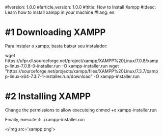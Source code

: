 #!version: 1.0.0
#!article_version: 1.0.0
#!title: How to Install Xampp
#!desc: Learn how to install xampp in your machine
#!lang: en

# #1 Downloading XAMPP
Para instalar o xampp, basta baixar seu instalador:

<only32>
	<cmd>wget https://ufpr.dl.sourceforge.net/project/xampp/XAMPP%20Linux/7.0.8/xampp-linux-7.0.8-0-installer.run -O xampp-installer.run</cmd>
</only32>
<only64>
	<cmd>wget "https://sourceforge.net/projects/xampp/files/XAMPP%20Linux/7.3.7/xampp-linux-x64-7.3.7-1-installer.run/download"	-O xampp-installer.run</cmd>
</only64>

# #2 Installing XAMPP
Change the permissions to allow executeing
<cmd>chmod +x xampp-installer.run</cmd>

Finally, execute it:
<cmd sudo>./xampp-installer.run</cmd>

</img src='xampp.png'>

<scripts>
	<only32>
		</file tag='script-file' src='script_x86.sh' name='install_xampp.sh'>
	</only32>
	<only64>
		</file tag='script-file' src='script_64.sh' name='install_xampp.sh'>
	</only64>
</scripts>